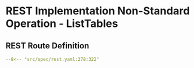 # REST Implementation Non-Standard Operation - ListTables

## REST Route Definition

```yaml
--8<-- "src/spec/rest.yaml:278:322"
```